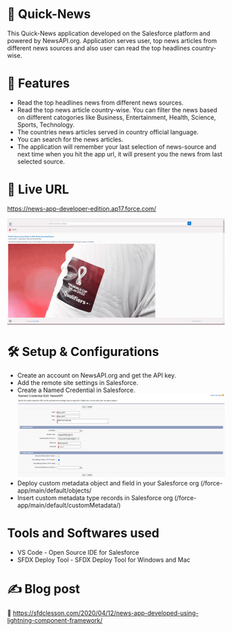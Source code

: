 # :newspaper: Quick-News

This Quick-News application developed on the Salesforce platform and powered by NewsAPI.org. Application serves user, top news articles from different news sources and also user can read the top headlines country-wise.

# :high_brightness: Features
  * Read the top headlines news from different news sources. 
  * Read the top news article country-wise. You can filter the news based on diifferent catogories like Business, Entertainment, Health, Science, Sports, Technology.
  * The countries news articles served in country official language.
  * You can search for the news articles.
  * The application will remember your last selection of news-source and next time when you hit the app url, it will present you the news from last selected source.

# :red_circle: Live URL
https://news-app-developer-edition.ap17.force.com/

![](https://github.com/arun12209/Quick-News/blob/master/Images/NewsScreenGIF.gif)

# :hammer_and_wrench: Setup & Configurations
* Create an account on NewsAPI.org and get the API key.
* Add the remote site settings in Salesforce.
* Create a Named Credential in Salesforce.
 ![](https://github.com/arun12209/Quick-News/blob/master/Images/NamedCredentialsSetupScreen.png)
* Deploy custom metadata object and field in your Salesforce org (/force-app/main/default/objects/
* Insert custom metadata type records in Salesforce org (/force-app/main/default/customMetadata/)

# Tools and Softwares used

* VS Code - Open Source IDE for Salesforce
* SFDX Deploy Tool - SFDX Deploy Tool for Windows and Mac

# ✍️ Blog post
:link: https://sfdclesson.com/2020/04/12/news-app-developed-using-lightning-component-framework/



